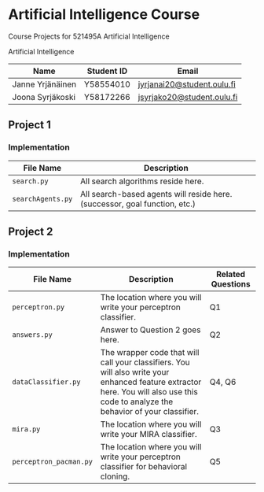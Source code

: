 # Artificial Intelligence Course

Course Projects for 521495A Artificial Intelligence

Artificial Intelligence

| Name             | Student ID | Email                      |
| ---------------- | ---------- | -------------------------- |
| Janne Yrjänäinen | Y58554010  | jyrjanai20@student.oulu.fi |
| Joona Syrjäkoski | Y58172266  | jsyrjako20@student.oulu.fi |

## Project 1

### Implementation

| File Name         | Description                                                                |
| ----------------- | -------------------------------------------------------------------------- |
| `search.py`       | All search algorithms reside here.                                         |
| `searchAgents.py` | All search-based agents will reside here. (successor, goal function, etc.) |

## Project 2

### Implementation

| File Name              | Description                                                                                                                                                                         | Related Questions |
| ---------------------- | ----------------------------------------------------------------------------------------------------------------------------------------------------------------------------------- | ----------------- |
| `perceptron.py`        | The location where you will write your perceptron classifier.                                                                                                                       | Q1                |
| `answers.py`           | Answer to Question 2 goes here.                                                                                                                                                     | Q2                |
| `dataClassifier.py`    | The wrapper code that will call your classifiers. You will also write your enhanced feature extractor here. You will also use this code to analyze the behavior of your classifier. | Q4, Q6            |
| `mira.py`              | The location where you will write your MIRA classifier.                                                                                                                             | Q3                |
| `perceptron_pacman.py` | The location where you will write your perceptron classifier for behavioral cloning.                                                                                                | Q5                |
